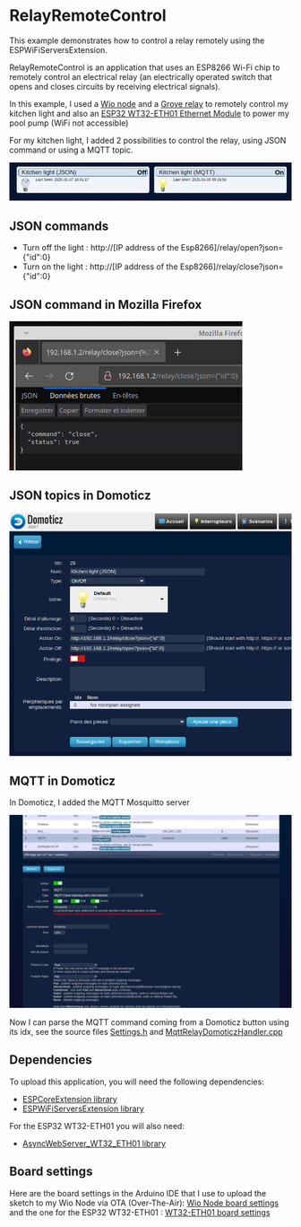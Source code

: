 # RelayRemoteControl

This example demonstrates how to control a relay remotely using the ESPWiFiServersExtension.

RelayRemoteControl is an application that uses an ESP8266 Wi-Fi chip to remotely control an electrical relay (an electrically operated switch that opens and closes circuits by receiving electrical signals).

In this example, I used a [Wio node](https://wiki.seeedstudio.com/Wio_Node/) and a [Grove relay](https://wiki.seeedstudio.com/Grove-Relay/) to remotely control my kitchen light and 
also an [ESP32 WT32-ETH01 Ethernet Module](https://werner.rothschopf.net/microcontroller/202401_esp32_wt32_eth01_en.htm) to power my pool pump (WiFi not accessible)

For my kitchen light, I added 2 possibilities to control the relay, using JSON command or using a MQTT topic.

![JSON and MQTT buttons in Domoticz](https://github.com/gerald-guiony/ESPWiFiServersExtension/blob/master/examples/RelayRemoteControl/doc/img/KLightJsonMqtt.png)

## JSON commands

* Turn off the light :  http://[IP address of the Esp8266]/relay/open?json={"id":0}
* Turn on the light  :  http://[IP address of the Esp8266]/relay/close?json={"id":0}

## JSON command in Mozilla Firefox 

![Example in Firefox](https://github.com/gerald-guiony/ESPWiFiServersExtension/blob/master/examples/RelayRemoteControl/doc/img/FirefoxCloseRelay.png)

## JSON topics in Domoticz

![Configuration in Domoticz](https://github.com/gerald-guiony/ESPWiFiServersExtension/blob/master/examples/RelayRemoteControl/doc/img/DomoticzOpenCloseRelay.png)

## MQTT in Domoticz

In Domoticz, I added the MQTT Mosquitto server 

![MQTT mosquitto server settings](https://github.com/gerald-guiony/ESPWiFiServersExtension/blob/master/examples/RelayRemoteControl/doc/img/MqttInDomoticz.png)

Now I can parse the MQTT command coming from a Domoticz button using its idx, see the source files [Settings.h](https://github.com/gerald-guiony/ESPWiFiServersExtension/blob/master/examples/RelayRemoteControl/Settings.h) and [MqttRelayDomoticzHandler.cpp](https://github.com/gerald-guiony/ESPWiFiServersExtension/blob/master/examples/RelayRemoteControl/MqttRelayDomoticzHandler.cpp)

## Dependencies

To upload this application, you will need the following dependencies:
* [ESPCoreExtension library](https://github.com/gerald-guiony/ESPCoreExtension)
* [ESPWiFiServersExtension library](https://github.com/gerald-guiony/ESPWiFiServersExtension)

For the ESP32 WT32-ETH01 you will also need:
* [AsyncWebServer_WT32_ETH01 library](https://github.com/gerald-guiony/AsyncWebServer_WT32_ETH01)

## Board settings

Here are the board settings in the Arduino IDE that I use to upload the sketch to my Wio Node via OTA (Over-The-Air): [Wio Node board settings](https://github.com/gerald-guiony/ESPWiFiServersExtension/blob/master/examples/RelayRemoteControl/doc/WioNodeBoardSettings.png)
and the one for the ESP32 WT32-ETH01 : [WT32-ETH01 board settings](https://github.com/gerald-guiony/ESPWiFiServersExtension/blob/master/examples/RelayRemoteControl/doc/WT32ETH01BoardSettings.png)
